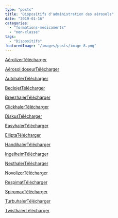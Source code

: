 ```yaml
---
type: "posts"
title: "Dispositifs d'administration des aérosols"
date: "2019-01-16"
categories:
  - "formations-medicaments"
  - "non-classe"
tags:
  - "Dispositifs"
featuredImage: "/images/posts/image-8.png"
---
```


[Aérolizer](https://pharmacie.marionetmarin.fr/wp-content/uploads/2019/01/fiche-AM_aerolizer.pdf)[Télécharger](https://pharmacie.marionetmarin.fr/wp-content/uploads/2019/01/fiche-AM_aerolizer.pdf)

[Aérosol doseur](https://pharmacie.marionetmarin.fr/wp-content/uploads/2019/01/fiche-AM_aerosol-doseur-spray.pdf)[Télécharger](https://pharmacie.marionetmarin.fr/wp-content/uploads/2019/01/fiche-AM_aerosol-doseur-spray.pdf)

[Autohaler](https://pharmacie.marionetmarin.fr/wp-content/uploads/2019/01/fiche-AM_autohaler.pdf)[Télécharger](https://pharmacie.marionetmarin.fr/wp-content/uploads/2019/01/fiche-AM_autohaler.pdf)

[Beclojet](https://pharmacie.marionetmarin.fr/wp-content/uploads/2019/01/fiche-AM_beclojet.pdf)[Télécharger](https://pharmacie.marionetmarin.fr/wp-content/uploads/2019/01/fiche-AM_beclojet.pdf)

[Breezhaler](https://pharmacie.marionetmarin.fr/wp-content/uploads/2019/01/fiche-MM_breezhaler.pdf)[Télécharger](https://pharmacie.marionetmarin.fr/wp-content/uploads/2019/01/fiche-MM_breezhaler.pdf)

[Clickhaler](https://pharmacie.marionetmarin.fr/wp-content/uploads/2019/01/fiche-AM_clickhaler.pdf)[Télécharger](https://pharmacie.marionetmarin.fr/wp-content/uploads/2019/01/fiche-AM_clickhaler.pdf)

[Diskus](https://pharmacie.marionetmarin.fr/wp-content/uploads/2019/01/fiche-AM_diskus.pdf)[Télécharger](https://pharmacie.marionetmarin.fr/wp-content/uploads/2019/01/fiche-AM_diskus.pdf)

[Easyhaler](https://pharmacie.marionetmarin.fr/wp-content/uploads/2019/01/fiche-AM_easyhaler.pdf)[Télécharger](https://pharmacie.marionetmarin.fr/wp-content/uploads/2019/01/fiche-AM_easyhaler.pdf)

[Ellipta](https://pharmacie.marionetmarin.fr/wp-content/uploads/2019/01/fiche-MM_ellipta.pdf)[Télécharger](https://pharmacie.marionetmarin.fr/wp-content/uploads/2019/01/fiche-MM_ellipta.pdf)

[Handihaler](https://pharmacie.marionetmarin.fr/wp-content/uploads/2019/01/fiche-MM_handihaler.pdf)[Télécharger](https://pharmacie.marionetmarin.fr/wp-content/uploads/2019/01/fiche-MM_handihaler.pdf)

[Ingelheim](https://pharmacie.marionetmarin.fr/wp-content/uploads/2019/01/fiche-AM_inhalateur-ingelheim.pdf)[Télécharger](https://pharmacie.marionetmarin.fr/wp-content/uploads/2019/01/fiche-AM_inhalateur-ingelheim.pdf)

[Nexthaler](https://pharmacie.marionetmarin.fr/wp-content/uploads/2019/01/fiche-MM_nexthaler.pdf)[Télécharger](https://pharmacie.marionetmarin.fr/wp-content/uploads/2019/01/fiche-MM_nexthaler.pdf)

[Novolizer](https://pharmacie.marionetmarin.fr/wp-content/uploads/2019/01/fiche-AM_novolizer.pdf)[Télécharger](https://pharmacie.marionetmarin.fr/wp-content/uploads/2019/01/fiche-AM_novolizer.pdf)

[Respimat](https://pharmacie.marionetmarin.fr/wp-content/uploads/2019/01/fiche-MM_respimat.pdf)[Télécharger](https://pharmacie.marionetmarin.fr/wp-content/uploads/2019/01/fiche-MM_respimat.pdf)

[Spiromax](https://pharmacie.marionetmarin.fr/wp-content/uploads/2019/01/fiche-MM_spiromax.pdf)[Télécharger](https://pharmacie.marionetmarin.fr/wp-content/uploads/2019/01/fiche-MM_spiromax.pdf)

[Turbuhaler](https://pharmacie.marionetmarin.fr/wp-content/uploads/2019/01/fiche-AM_turbuhaler.pdf)[Télécharger](https://pharmacie.marionetmarin.fr/wp-content/uploads/2019/01/fiche-AM_turbuhaler.pdf)

[Twisthaler](https://pharmacie.marionetmarin.fr/wp-content/uploads/2019/01/fiche-AM_asmanex-twisthaler.pdf)[Télécharger](https://pharmacie.marionetmarin.fr/wp-content/uploads/2019/01/fiche-AM_asmanex-twisthaler.pdf)
